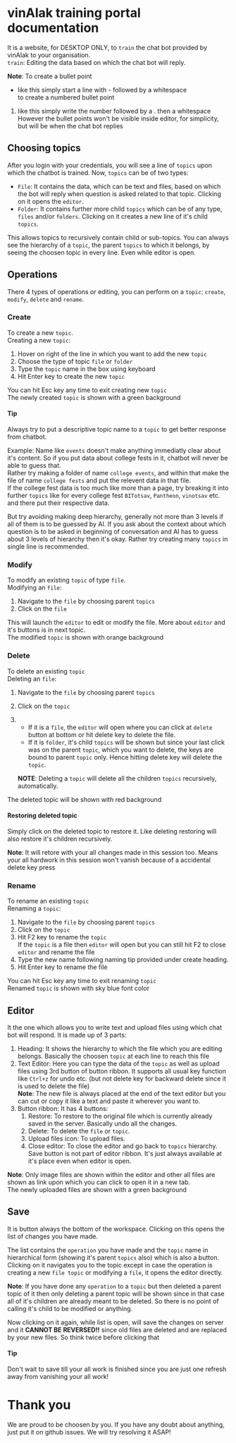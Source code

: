 # vinAIak training portal documentation
It is a website, for DESKTOP ONLY, to `train` the chat bot provided by vinAIak to your organisation.  
`train`: Editing the data based on which the chat bot will reply.


**Note**: To create a bullet point
- like this simply start a line with - followed by a whitespace  
to create a numbered bullet point
1. like this simply write the number followed by a . then a whitespace  
However the bullet points won't be visible inside editor, for simplicity, but will be when the chat bot replies
## Choosing topics
After you login with your credentials, you will see a line of `topics` upon which the chatbot is trained. Now, `topics` can be of two types:
- `File`: It contains the data, which can be text and files, based on which the bot will reply when question is asked related to that topic. Clicking on it opens the `editor`.
- `Folder`: It contains further more child `topics` which can be of any type, `files` and/or `folders`. Clicking on it creates a new line of it's child `topics`.

This allows topics to recursively contain child or sub-topics. You can always see the hierarchy of a `topic`, the parent `topics` to which it belongs, by seeing the choosen topic in every line. Even while editor is open.
## Operations
There 4 types of operations or editing, you can perform on a `topic`: `create`, `modify`, `delete` and `rename`.
### Create
To create a new `topic`.  
Creating a new `topic`:
1. Hover on right of the line in which you want to add the new `topic`
2. Choose the type of topic `file` or `folder`
3. Type the `topic` name in the box using keyboard
4. Hit Enter key to create the new `topic`

You can hit Esc key any time to exit creating new `topic`   
The newly created `topic` is shown with a green background 
#### Tip
Always try to put a descriptive topic name to a `topic` to get better response from chatbot.


Example: Name like `events` doesn't make anything immediatly clear about it's content. So if you put data about college fests in it, chatbot will never be able to guess that.  
Rather try making a folder of name `college events`, and within that make the file of name `college fests` and put the relevent data in that file.  
If the college fest data is too much like more than a page, try breaking it into further `topics` like for every college fest `BITotsav`, `Pantheon`, `vinotsav` etc. and there put their respective data.

But try avoiding making deep hierarchy, generally not more than 3 levels if all of them is to be guessed by AI. If you ask about the context about which question is to be asked in beginning of conversation and AI has to guess about 3 levels of hierarchy then it's okay. Rather try creating many `topics` in single line is recommended.
### Modify
To modify an existing `topic` of type `file`.  
Modifying an `file`:
1. Navigate to the `file` by choosing parent `topics` 
2. Click on the `file`

This will launch the `editor` to edit or modify the file. More about `editor` and it's buttons is in next topic.  
The modified `topic` is shown with orange background
### Delete
To delete an existing `topic`  
Deleting an `file`:
1. Navigate to the `file` by choosing parent `topics`
2. Click on the `topic`
3.
    - If it is a `file`, the `editor` will open where you can click at `delete` button at bottom or hit delete key to delete the file.
    - If it is `folder`, it's child `topics` will be shown but since your last click was on the parent `topic`, which you want to delete, the keys are bound to parent `topic` only. Hence hitting delete key will delete the `topic`.

    **NOTE**: Deleting a `topic` will delete all the children `topics` recursively, automatically.


The deleted topic will be shown with red background
#### Restoring deleted topic
Simply click on the deleted topic to restore it. Like deleting restoring will also restore it's children recursively.


**Note**: It will retore with your all changes made in this session too. Means your all hardwork in this session won't vanish because of a accidental delete key press
### Rename
To rename an existing `topic`  
Renaming a `topic`:
1. Navigate to the `file` by choosing parent `topics`
2. Click on the `topic`
3. Hit F2 key to rename the `topic`  
If the `topic` is a file then `editor` will open but you can still hit F2 to close `editor` and rename the file
4. Type the new name following naming tip provided under create heading.
5. Hit Enter key to rename the file

You can hit Esc key any time to exit renaming `topic`  
Renamed `topic` is shown with sky blue font color
## Editor
It the one which allows you to write text and upload files using which chat bot will respond. It is made up of 3 parts:
1. Heading: It shows the hierarchy to which the file which you are editing belongs. Basically the choosen `topic` at each line to reach this file
2. Text Editor: Here you can type the data of the `topic` as well as upload files using 3rd button of button ribbon. It supports all usual key function like `Ctrl+z` for undo etc. (but not delete key for backward delete since it is used to delete the file)  
**Note**: The new file is always placed at the end of the text editor but you can cut or copy it like a text and paste it wherever you want to.
3. Button ribbon: It has 4 buttons:
    1. Restore: To restore to the original file which is currently already saved in the server. Basically undo all the changes.
    2. Delete: To delete the `file` or `topic`.
    3. Upload files icon: To upload files.
    4. Close editor: To close the editor and go back to `topics` hierarchy.  
    Save button is not part of editor ribbon. It's just always available at it's place even when editor is open.

**Note**: Only image files are shown within the editor and other all files are shown as link upon which you can click to open it in a new tab.  
The newly uploaded files are shown with a green background
## Save
It is button always the bottom of the workspace. Clicking on this opens the list of changes you have made.


The list contains the `operation` you have made and the `topic` name in hierarchical form (showing it's parent `topics` also) which is also a button. Clicking on it navigates you to the topic except in case the operation is creating a new `file topic` or modifying a `file`, it opens the editor directly.

**Note**: If you have done any `operation` to a `topic` but then deleted a parent topic of it then only deleting a parent topic will be shown since in that case all of it's children are already meant to be deleted. So there is no point of calling it's child to be modified or anything.

Now clicking on it again, while list is open, will save the changes on server and it **CANNOT BE REVERSED!!** since old files are deleted and are replaced by your new files.
So think twice before clicking that
#### Tip
Don't wait to save till your all work is finished since you are just one refresh away from vanishing your all work!
# Thank you
We are proud to be choosen by you. If you have any doubt about anything, just put it on github issues. We will try resolving it ASAP!